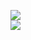 [![](https://img.shields.io/badge/Made%20With-Github%20Spray-lightgrey.svg?style=for-the-badge&logo=github)](https://github.com/Annihil/github-spray#4347)  
[![](https://i.imgur.com/2DrTn0Z.gif)](https://github.com/Annihil/github-spray)